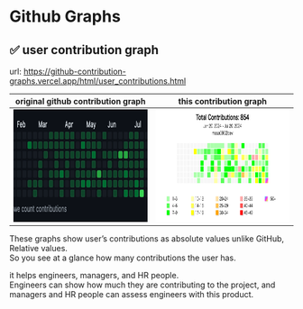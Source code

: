 # Github Graphs

## ✅ user contribution graph

url: https://github-contribution-graphs.vercel.app/html/user_contributions.html

original github contribution graph | this contribution graph
-- | --
<img src="img/readme_github_contribution_graph.webp" width="400" height="200"> | <img src="img/readme_user_contribution_graph.webp" width="400" height="200">

These graphs show user’s contributions as absolute values unlike GitHub, Relative values.  
So you see at a glance how many contributions the user has.


it helps engineers, managers, and HR people.  
Engineers can show how much they are contributing to the project, and managers and HR people can assess engineers with this product.
